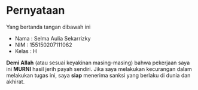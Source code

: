 # Pernyataan

Yang bertanda tangan dibawah ini

* Nama 	: Selma Aulia Sekarrizky
* NIM  	: 155150207111062
* Kelas : H

**Demi Allah** (atau sesuai keyakinan masing-masing) bahwa pekerjaan saya ini **MURNI** hasil jerih payah sendiri. Jika saya melakukan kecurangan dalam melakukan tugas ini, saya **siap** menerima sanksi yang berlaku di dunia dan akhirat.
